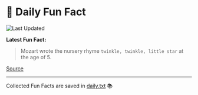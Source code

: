 # 🌟 Daily Fun Fact

![Last Updated](https://img.shields.io/badge/Last_Updated-2025_05_06-blue?style=flat-square)

**Latest Fun Fact:**

> Mozart wrote the nursery rhyme `twinkle, twinkle, little star` at the age of 5.

[Source](http://www.djtech.net/humor/useless_facts.htm)

---

Collected Fun Facts are saved in [daily.txt](daily.txt) 📚
